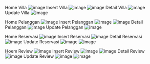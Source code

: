 Home Villa
![image](https://github.com/user-attachments/assets/01e5c42c-47dc-4397-a31f-5d714220cfa3)
Insert Villa
![image](https://github.com/user-attachments/assets/9071b1e2-df6a-4e78-8e4d-ed4f50ac78d9)
![image](https://github.com/user-attachments/assets/419fbcab-29af-4263-9602-10508a2eb84d)
Detail Villa
![image](https://github.com/user-attachments/assets/f1f08c30-0500-42e7-8a6f-108d02538b50)
Update Villa
![image](https://github.com/user-attachments/assets/57b24b5e-93bd-4760-ab9f-e2879fb53e7f)


Home Pelanggan
![image](https://github.com/user-attachments/assets/c5cb4a4e-7cba-4919-acff-c61b683d1b99)
Insert Pelanggan
![image](https://github.com/user-attachments/assets/3727f6d5-4157-4f2f-9e8b-f5ad0eef6943)
![image](https://github.com/user-attachments/assets/bb940b84-1922-4fe9-bc0d-63e7a93a355f)
Detail Pelanggan
![image](https://github.com/user-attachments/assets/5d02bc56-3ba6-4a81-b93e-caf391772ca0)
Update Pelanggan
![image](https://github.com/user-attachments/assets/b62d730e-0e1a-4fe7-b73e-cb727ac7e9dc)

Home Reservasi
![image](https://github.com/user-attachments/assets/7c6a55ee-8f28-4340-8cb1-1694617ee0ad)
Insert Reservasi
![image](https://github.com/user-attachments/assets/e5903eda-8345-4cb0-ad6c-97647e21aa91)
Detail Reservasi
![image](https://github.com/user-attachments/assets/7459a2d1-a3c7-4188-9995-1c718a33c882)
Update Reservasi
![image](https://github.com/user-attachments/assets/45a9145f-9342-46c9-b986-d4ba849e5e94)
![image](https://github.com/user-attachments/assets/6821be78-7ebd-455a-a521-b5984e37a82e)

Hoem Review
![image](https://github.com/user-attachments/assets/0e5d8d0c-9513-4fe3-a57e-97d95193d873)
Insert Review
![image](https://github.com/user-attachments/assets/0a0cfd4f-1eef-4d55-a2ec-ea8b9844fb2f)
![image](https://github.com/user-attachments/assets/19780acf-3283-48ca-9be3-48c75882e9c8)
Detail Review
![image](https://github.com/user-attachments/assets/4b3ead85-01fd-4547-82e2-1abea4698719)
Update Review
![image](https://github.com/user-attachments/assets/6049fdf6-7d7e-4abe-b611-e6632cfe041b)
![image](https://github.com/user-attachments/assets/dbd1fdae-abcb-4812-9dbd-8ece0ec23267)




